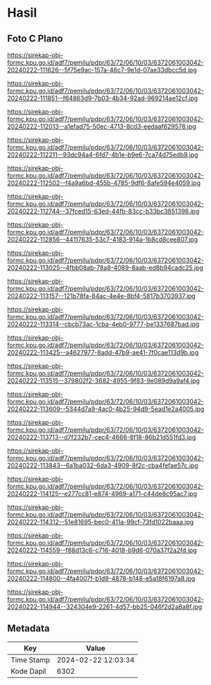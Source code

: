 # Hasil

## Foto C Plano

https://sirekap-obj-formc.kpu.go.id/adf7/pemilu/pdpr/63/72/06/10/03/6372061003042-20240222-111626--5f75e9ac-157a-46c7-9e1d-07ae33dbcc5d.jpg

https://sirekap-obj-formc.kpu.go.id/adf7/pemilu/pdpr/63/72/06/10/03/6372061003042-20240222-111851--f64863d9-7b03-4b34-92ad-969214ae12cf.jpg

https://sirekap-obj-formc.kpu.go.id/adf7/pemilu/pdpr/63/72/06/10/03/6372061003042-20240222-112013--a1efad75-50ec-4713-8cd3-eedaaf629578.jpg

https://sirekap-obj-formc.kpu.go.id/adf7/pemilu/pdpr/63/72/06/10/03/6372061003042-20240222-112211--93dc94a4-6fd7-4b1e-b9e6-7ca74d75edb9.jpg

https://sirekap-obj-formc.kpu.go.id/adf7/pemilu/pdpr/63/72/06/10/03/6372061003042-20240222-112502--f4a9a6bd-455b-4785-9df6-8afe594e4059.jpg

https://sirekap-obj-formc.kpu.go.id/adf7/pemilu/pdpr/63/72/06/10/03/6372061003042-20240222-112744--37fced15-63ed-44fb-83cc-b33bc3851398.jpg

https://sirekap-obj-formc.kpu.go.id/adf7/pemilu/pdpr/63/72/06/10/03/6372061003042-20240222-112856--44117635-53c7-4183-914a-1b8cd8cee807.jpg

https://sirekap-obj-formc.kpu.go.id/adf7/pemilu/pdpr/63/72/06/10/03/6372061003042-20240222-113025--4fbb08ab-78a8-4089-8aab-ed8b94cadc25.jpg

https://sirekap-obj-formc.kpu.go.id/adf7/pemilu/pdpr/63/72/06/10/03/6372061003042-20240222-113157--121b78fa-84ac-4e4e-8bf4-5817b3703937.jpg

https://sirekap-obj-formc.kpu.go.id/adf7/pemilu/pdpr/63/72/06/10/03/6372061003042-20240222-113314--cbcb73ac-1cba-4eb0-9777-be1337687bad.jpg

https://sirekap-obj-formc.kpu.go.id/adf7/pemilu/pdpr/63/72/06/10/03/6372061003042-20240222-113425--a4627977-8add-47b9-ae41-7f0cae113d9b.jpg

https://sirekap-obj-formc.kpu.go.id/adf7/pemilu/pdpr/63/72/06/10/03/6372061003042-20240222-113515--379802f2-3682-4955-9f83-9e089d9a9af4.jpg

https://sirekap-obj-formc.kpu.go.id/adf7/pemilu/pdpr/63/72/06/10/03/6372061003042-20240222-113609--5344d7a9-4ac0-4b25-94d9-5ead1e2a4005.jpg

https://sirekap-obj-formc.kpu.go.id/adf7/pemilu/pdpr/63/72/06/10/03/6372061003042-20240222-113713--d7f232b7-cec4-4666-8f18-86b21d551fd3.jpg

https://sirekap-obj-formc.kpu.go.id/adf7/pemilu/pdpr/63/72/06/10/03/6372061003042-20240222-113843--6a1ba032-6da3-4909-8f2c-cba4fefae57c.jpg

https://sirekap-obj-formc.kpu.go.id/adf7/pemilu/pdpr/63/72/06/10/03/6372061003042-20240222-114125--e277cc81-e874-4969-a171-c44de8c95ac7.jpg

https://sirekap-obj-formc.kpu.go.id/adf7/pemilu/pdpr/63/72/06/10/03/6372061003042-20240222-114312--51e81695-bec0-411a-99cf-73fd1022baaa.jpg

https://sirekap-obj-formc.kpu.go.id/adf7/pemilu/pdpr/63/72/06/10/03/6372061003042-20240222-114559--f88d13c6-c716-4018-b9d6-070a37f2a2fd.jpg

https://sirekap-obj-formc.kpu.go.id/adf7/pemilu/pdpr/63/72/06/10/03/6372061003042-20240222-114800--4fa4007f-b1d9-4878-b148-e5a18f6197a8.jpg

https://sirekap-obj-formc.kpu.go.id/adf7/pemilu/pdpr/63/72/06/10/03/6372061003042-20240222-114944--324304e9-2261-4d57-bb25-046f2d2a8a8f.jpg


## Metadata

| Key        | Value               |
| ---------- | ------------------- |
| Time Stamp | 2024-02-22 12:03:34 |
| Kode Dapil | 6302                |



